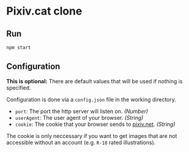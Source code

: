 # Pixiv.cat clone

## Run

```bash
npm start
```

## Configuration

__This is optional:__ There are default values that will be used if nothing is specified.

Configuration is done via a `config.json` file in the working directory.

- `port`: The port the http server will listen on. *(Number)*
- `userAgent`: The user agent of your browser. *(String)*
- `cookie`: The cookie that your browser sends to [pixiv.net](https://www.pixiv.net/). *(String)*

The cookie is only neccessary if you want to get images that are not accessible without an account (e.g. `R-18` rated illustrations).
